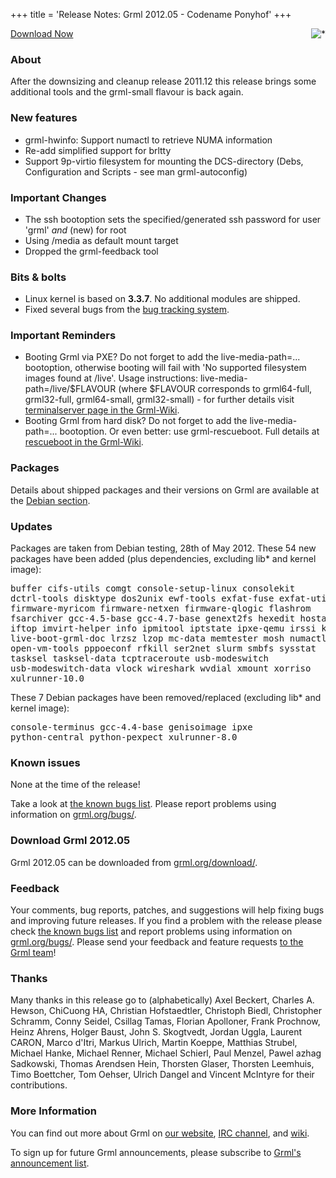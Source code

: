 +++
title = 'Release Notes: Grml 2012.05 - Codename Ponyhof'
+++

<p><a href="/screenshots/"><img align="right" style="margin-left: 20px;
border: 0" src="/screenshots/grml_2012.05.jpg" alt="*" /></a></p>

<p><a href="http://grml.org/download/">Download Now</a></p>

<h3>About</h3>

<p>After the downsizing and cleanup release 2011.12 this release brings
some additional tools and the grml-small flavour is back again.</p>

<h3>New features</h3>

<ul>
<li>grml-hwinfo: Support numactl to retrieve NUMA information
<li>Re-add simplified support for brltty
<li>Support 9p-virtio filesystem for mounting the DCS-directory (Debs, Configuration and Scripts - see man grml-autoconfig)
</ul>

<h3>Important Changes</h3>

<ul>
<li>The ssh bootoption sets the specified/generated ssh password for user 'grml' <i>and</i> (new) for root
<li>Using /media as default mount target
<li>Dropped the grml-feedback tool
</ul>

<h3>Bits &amp; bolts</h3>

<ul>
<li>Linux kernel is based on <b>3.3.7</b>. No additional modules are shipped.</li>
<li>Fixed several bugs from the <a href="http://bts.grml.org/grml/">bug tracking system</a>.</li>
</ul>

<h3>Important Reminders</h3>

<ul>

<li>Booting Grml via PXE? Do not forget to add the live-media-path=...
bootoption, otherwise booting will fail with 'No supported filesystem
images found at /live'.  Usage instructions:
live-media-path=/live/$FLAVOUR (where $FLAVOUR corresponds to
grml64-full, grml32-full, grml64-small, grml32-small) - for further
details visit <a
href="https://github.com/grml/grml/wiki/terminalserver">terminalserver
page in the Grml-Wiki</a>.</li>

<li>Booting Grml from hard disk? Do not forget to add the
live-media-path=... bootoption. Or even better: use grml-rescueboot.
Full details at <a
href="https://github.com/grml/grml/wiki/rescueboot">rescueboot in the
Grml-Wiki</a>.</li>

</ul>

<h3>Packages</h3>

<p>Details about shipped packages and their versions on Grml are
available at the <a href="/files/#debian">Debian section</a>.</p>

<h3>Updates</h3>

<p>Packages are taken from Debian testing, 28th of May
2012. These 54 new packages have been added (plus
dependencies, excluding lib* and kernel image):</p>

<pre class="rahmen">
buffer cifs-utils comgt console-setup-linux consolekit
dctrl-tools disktype dos2unix ewf-tools exfat-fuse exfat-utils
firmware-myricom firmware-netxen firmware-qlogic flashrom
fsarchiver gcc-4.5-base gcc-4.7-base genext2fs hexedit hostapd
iftop imvirt-helper info ipmitool iptstate ipxe-qemu irssi kmod
live-boot-grml-doc lrzsz lzop mc-data memtester mosh numactl
open-vm-tools pppoeconf rfkill ser2net slurm smbfs sysstat
tasksel tasksel-data tcptraceroute usb-modeswitch
usb-modeswitch-data vlock wireshark wvdial xmount xorriso
xulrunner-10.0
</pre>

<p>These 7 Debian packages have been removed/replaced (excluding lib* and kernel image):</p>

<pre class="rahmen">
console-terminus gcc-4.4-base genisoimage ipxe
python-central python-pexpect xulrunner-8.0
</pre>

<h3>Known issues</h3>

<p>None at the time of the release!</p>

<p>Take a look at <a
href="/bugs/known/">the known bugs list</a>.
Please report problems using information on <a
href="/bugs/">grml.org/bugs/</a>.</p>


<h3>Download Grml 2012.05</h3>

<p>Grml 2012.05 can be downloaded from
<a href="http://grml.org/download/">grml.org/download/</a>.</p>

<h3>Feedback</h3>

<p>Your comments, bug reports, patches, and suggestions will help
fixing bugs and improving future releases. If you find a problem with
the release please check <a
href="/bugs/known/">the known bugs list</a> and report problems using information on <a
href="/bugs/">grml.org/bugs/</a>. Please send your feedback and
feature requests <a href="/contact/">to the Grml team</a>!</p>

<a name="thanks"></a>
<h3>Thanks</h3>

<p>Many thanks in this release go to (alphabetically) Axel Beckert,
Charles A. Hewson, ChiCuong HA, Christian Hofstaedtler, Christoph Biedl, Christopher
Schramm, Conny Seidel, Csillag Tamas, Florian Apolloner, Frank
Prochnow, Heinz Ahrens, Holger Baust, John S.  Skogtvedt, Jordan Uggla,
Laurent CARON, Marco d'Itri, Markus Ulrich, Martin Koeppe, Matthias
Strubel, Michael Hanke, Michael Renner, Michael Schierl, Paul Menzel,
Pawel azhag Sadkowski, Thomas Arendsen Hein, Thorsten Glaser, Thorsten
Leemhuis, Timo Boettcher, Tom Oehser, Ulrich Dangel and Vincent McIntyre
for their contributions.</p>

<h3>More Information</h3>

<p>You can find out more about Grml on <a href="/">our website</a>, <a
href="/contact/#irc">IRC channel</a>, and <a
href="http://wiki.grml.org/">wiki</a>.

<p>To sign up for future Grml announcements, please subscribe to <a
href="http://ml.grml.org/mailman/listinfo/grml-announce">Grml's
announcement list</a>.</p>
